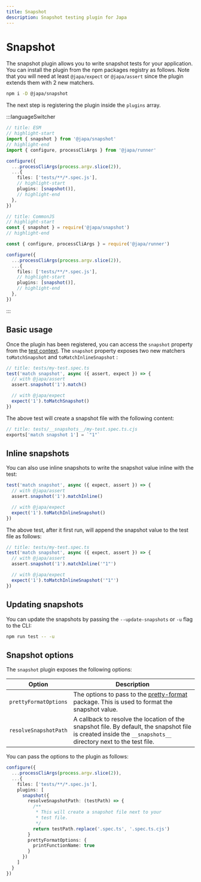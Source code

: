 ```yaml
---
title: Snapshot
description: Snapshot testing plugin for Japa
---
```


# Snapshot

The snapshot plugin allows you to write snapshot tests for your application. You can install the plugin from the npm packages registry as follows.
Note that you will need at least `@japa/expect` or `@japa/assert` since the plugin extends them with 2 new matchers.

```sh
npm i -D @japa/snapshot
```

The next step is registering the plugin inside the `plugins` array.

:::languageSwitcher

```ts
// title: ESM
// highlight-start
import { snapshot } from '@japa/snapshot'
// highlight-end
import { configure, processCliArgs } from '@japa/runner'

configure({
  ...processCliArgs(process.argv.slice(2)),
  ...{
    files: ['tests/**/*.spec.js'],
    // highlight-start
    plugins: [snapshot()],
    // highlight-end
  },
})
```

```ts
// title: CommonJS
// highlight-start
const { snapshot } = require('@japa/snapshot')
// highlight-end

const { configure, processCliArgs } = require('@japa/runner')

configure({
  ...processCliArgs(process.argv.slice(2)),
  ...{
    files: ['tests/**/*.spec.js'],
    // highlight-start
    plugins: [snapshot()],
    // highlight-end
  },
})
```

:::

## Basic usage

Once the plugin has been registered, you can access the `snapshot` property from the [test context](../test-context.md). The `snapshot` property exposes two new matchers `toMatchSnapshot` and `toMatchInlineSnapshot` :

```ts
// title: tests/my-test.spec.ts
test('match snapshot', async ({ assert, expect }) => {
  // with @japa/assert
  assert.snapshot('1').match()

  // with @japa/expect
  expect('1').toMatchSnapshot()
})
```

The above test will create a snapshot file with the following content:

```ts
// title: tests/__snapshots__/my-test.spec.ts.cjs
exports['match snapshot 1'] = `"1"`
```

## Inline snapshots

You can also use inline snapshots to write the snapshot value inline with the test:

```ts
test('match snapshot', async ({ expect, assert }) => {
  // with @japa/assert
  assert.snapshot('1').matchInline()

  // with @japa/expect
  expect('1').toMatchInlineSnapshot()
})
```

The above test, after it first run, will append the snapshot value to the test file as follows:

```ts
// title: tests/my-test.spec.ts
test('match snapshot', async ({ expect, assert }) => {
  // with @japa/assert
  assert.snapshot('1').matchInline('"1"')

  // with @japa/expect
  expect('1').toMatchInlineSnapshot('"1"')
})
```

## Updating snapshots

You can update the snapshots by passing the `--update-snapshots` or `-u` flag to the CLI:

```sh
npm run test -- -u
```

## Snapshot options

The `snapshot` plugin exposes the following options:

| Option                | Description                                                                                                                                                   |
| --------------------- | ------------------------------------------------------------------------------------------------------------------------------------------------------------- |
| `prettyFormatOptions` | The options to pass to the [pretty-format](https://www.npmjs.com/package/pretty-format) package. This is used to format the snapshot value.                   |
| `resolveSnapshotPath` | A callback to resolve the location of the snapshot file. By default, the snapshot file is created inside the `__snapshots__` directory next to the test file. |

You can pass the options to the plugin as follows:

```ts
configure({
  ...processCliArgs(process.argv.slice(2)),
  ...{
    files: ['tests/**/*.spec.js'],
    plugins: [
      snapshot({
        resolveSnapshotPath: (testPath) => {
          /**
           * This will create a snapshot file next to your
           * test file.
           */
          return testPath.replace('.spec.ts', '.spec.ts.cjs')
        }
        prettyFormatOptions: {
          printFunctionName: true
        }
      })
    ]
  }
})
```
